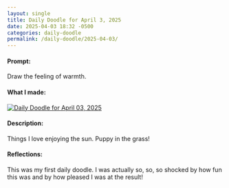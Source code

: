 ```yaml
---
layout: single
title: Daily Doodle for April 3, 2025
date: 2025-04-03 18:32 -0500
categories: daily-doodle
permalink: /daily-doodle/2025-04-03/
---
```

#### Prompt: 
Draw the feeling of warmth.

#### What I made:
<a href="/assets/images/doodles/doodle-2025-04-03-IMG_1931.HEIC.jpg" target="_blank" class="post-image-link">
  <img src="/assets/images/doodles/doodle-2025-04-03-IMG_1931.HEIC.jpg" alt="Daily Doodle for April 03, 2025" class="post-image">
</a>

#### Description:
Things I love enjoying the sun. Puppy in the grass!

#### Reflections: 
This was my first daily doodle. I was actually so, so, so shocked by how fun this was and by how pleased I was at the result!
